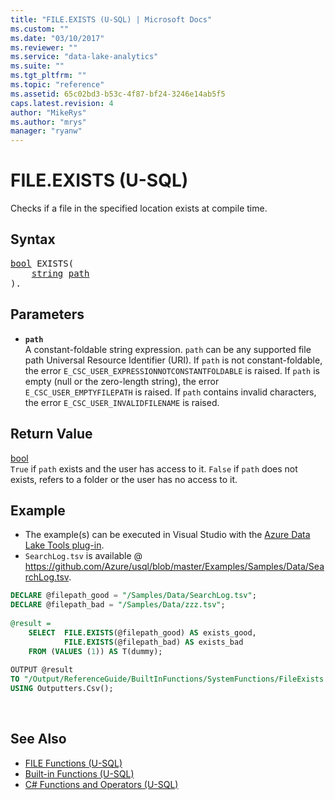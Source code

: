 ```yaml
---
title: "FILE.EXISTS (U-SQL) | Microsoft Docs"
ms.custom: ""
ms.date: "03/10/2017"
ms.reviewer: ""
ms.service: "data-lake-analytics"
ms.suite: ""
ms.tgt_pltfrm: ""
ms.topic: "reference"
ms.assetid: 65c02bd3-b53c-4f87-bf24-3246e14ab5f5
caps.latest.revision: 4
author: "MikeRys"
ms.author: "mrys"
manager: "ryanw"
---
```


# FILE.EXISTS (U-SQL)
Checks if a file in the specified location exists at compile time.

## Syntax
<pre>
<a href="other-simple-built-in-types-and-literals.md">bool</a> EXISTS(
    <a href="textual-types-and-literals.md">string</a> <a href="#path">path</a>
).
</pre>

## Parameters
- <a name="path"></a>**`path`**   
A constant-foldable string expression.  `path` can be any supported file path Universal Resource Identifier (URI).  If `path` is not constant-foldable, the error `E_CSC_USER_EXPRESSIONNOTCONSTANTFOLDABLE` is raised.  If `path` is empty (null or the zero-length string), the error `E_CSC_USER_EMPTYFILEPATH` is raised. If `path` contains invalid characters, the error `E_CSC_USER_INVALIDFILENAME` is raised.

## Return Value
[bool](other-simple-built-in-types-and-literals.md)  
`True` if `path` exists and the user has access to it.  `False` if `path` does not exists, refers to a folder or the user has no access to it. 

## Example
- The example(s) can be executed in Visual Studio with the [Azure Data Lake Tools plug-in](https://www.microsoft.com/download/details.aspx?id=49504).  
- `SearchLog.tsv` is available @ https://github.com/Azure/usql/blob/master/Examples/Samples/Data/SearchLog.tsv.


```sql
DECLARE @filepath_good = "/Samples/Data/SearchLog.tsv";
DECLARE @filepath_bad = "/Samples/Data/zzz.tsv";
 
@result =
    SELECT  FILE.EXISTS(@filepath_good) AS exists_good,
            FILE.EXISTS(@filepath_bad) AS exists_bad
    FROM (VALUES (1)) AS T(dummy);
 
OUTPUT @result
TO "/Output/ReferenceGuide/BuiltInFunctions/SystemFunctions/FileExists.txt"
USING Outputters.Csv();
```
<br />

## See Also
* [FILE Functions (U-SQL)](file-functions-u-sql.md)
* [Built-in Functions (U-SQL)](built-in-functions-u-sql.md)  
* [C# Functions and Operators (U-SQL)](csharp-functions-and-operators-u-sql.md)

